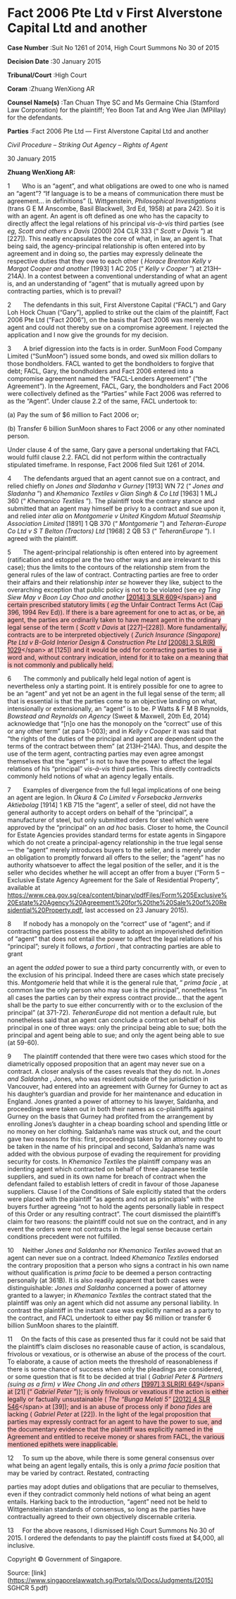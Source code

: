 # Fact 2006 Pte Ltd v First Alverstone Capital Ltd and another 



**Case Number** :Suit No 1261 of 2014, High Court Summons No 30 of 2015 

**Decision Date** :30 January 2015 

**Tribunal/Court** :High Court 

**Coram** :Zhuang WenXiong AR 

**Counsel Name(s)** :Tan Chuan Thye SC and Ms Germaine Chia (Stamford Law Corporation) for the plaintiff; Yeo Boon Tat and Ang Wee Jian (MPillay) for the defendants. 

**Parties** :Fact 2006 Pte Ltd — First Alverstone Capital Ltd and another 

_Civil Procedure_ – _Striking Out Agency_ – _Rights of Agent_ 

30 January 2015 

**Zhuang WenXiong AR:** 

1       Who is an “agent”, and what obligations are owed to one who is named an “agent”? “If language is to be a means of communication there must be agreement... in definitions” (L Wittgenstein, _Philosophical Investigations_ (trans G E M Anscombe, Basil Blackwell, 3rd Ed, 1958) at para 242). So it is with an agent. An agent is oft defined as one who has the capacity to directly affect the legal relations of his principal _vis-à-vis_ third parties (see _eg, Scott and others v Davis_ (2000) 204 CLR 333 (“ _Scott v Davis_ ”) at [227]). This neatly encapsulates the core of what, in law, an agent is. That being said, the agency-principal relationship is often entered into by agreement and in doing so, the parties may expressly delineate the respective duties that they owe to each other ( _Horace Brenton Kelly v Margot Cooper and another_ [1993] 1 AC 205 (“ _Kelly v Cooper_ ”) at 213H– 214A). In a contest between a conventional understanding of what an agent is, and an understanding of “agent” that is mutually agreed upon by contracting parties, which is to prevail? 

2       The defendants in this suit, First Alverstone Capital (“FACL”) and Gary Loh Hock Chuan (“Gary”), applied to strike out the claim of the plaintiff, Fact 2006 Pte Ltd (“Fact 2006”), on the basis that Fact 2006 was merely an agent and could not thereby sue on a compromise agreement. I rejected the application and I now give the grounds for my decision. 

3       A brief digression into the facts is in order. SunMoon Food Company Limited (“SunMoon”) issued some bonds, and owed six million dollars to those bondholders. FACL wanted to get the bondholders to forgive that debt; FACL, Gary, the bondholders and Fact 2006 entered into a compromise agreement named the “FACL-Lenders Agreement” (“the Agreement”). In the Agreement, FACL, Gary, the bondholders and Fact 2006 were collectively defined as the “Parties” while Fact 2006 was referred to as the “Agent”. Under clause 2.2 of the same, FACL undertook to: 

 (a) Pay the sum of $6 million to Fact 2006 or; 

 (b) Transfer 6 billion SunMoon shares to Fact 2006 or any other nominated person. 

Under clause 4 of the same, Gary gave a personal undertaking that FACL would fulfil clause 2.2. FACL did not perform within the contractually stipulated timeframe. In response, Fact 2006 filed Suit 1261 of 2014. 


4       The defendants argued that an agent cannot sue on a contract, and relied chiefly on _Jones and Sladanha v Gurney_ [1913] WN 72 (“ _Jones and Sladanha_ ”) and _Khemanico Textiles v Gian Singh & Co Ltd_ [1963] 1 MLJ 360 (“ _Khemanico Textiles_ ”). The plaintiff took the contrary stance and submitted that an agent may himself be privy to a contract and sue upon it, and relied _inter alia_ on _Montgomerie v United Kingdom Mutual Steamship Association Limited_ [1891] 1 QB 370 (“ _Montgomerie_ ”) and _Teheran-Europe Co Ltd v S T Belton (Tractors) Ltd_ [1968] 2 QB 53 (“ _TeheranEurope_ ”). I agreed with the plaintiff. 

5       The agent-principal relationship is often entered into by agreement (ratification and estoppel are the two other ways and are irrelevant to this case); thus the limits to the contours of the relationship stem from the general rules of the law of contract. Contracting parties are free to order their affairs and their relationship _inter se_ however they like, subject to the overarching exception that public policy is not to be violated (see _eg Ting Siew May v Boon Lay Choo and another_ <span style="background-color: #FAC0C0" class="citation">[[2014] 3 SLR 609]("https://www.open.gov.sg")</span>) and certain prescribed statutory limits ( _eg_ the Unfair Contract Terms Act (Cap 396, 1994 Rev Ed)). If there is a bare agreement for one to act as, or be, an agent, the parties are ordinarily taken to have meant agent in the ordinary legal sense of the term ( _Scott v Davis_ at [227]–[228]). More fundamentally, contracts are to be interpreted objectively ( _Zurich Insurance (Singapore) Pte Ltd v B-Gold Interior Design & Construction Pte Ltd_ <span style="background-color: #FAC0C0" class="citation">[[2008] 3 SLR(R) 1029]("https://www.open.gov.sg")</span> at [125]) and it would be odd for contracting parties to use a word and, without contrary indication, intend for it to take on a meaning that is not commonly and publically held. 

6       The commonly and publically held legal notion of agent is nevertheless only a starting point. It is entirely possible for one to agree to be an “agent” and yet not be an agent in the full legal sense of the term; all that is essential is that the parties come to an objective landing on what, intensionally or extensionally, an “agent” is to be. P Watts & F M B Reynolds, _Bowstead and Reynolds on Agency_ (Sweet & Maxwell, 20th Ed, 2014) acknowledge that “[n]o one has the monopoly on the “correct” use of this or any other term” (at para 1-003); and in _Kelly v Cooper_ it was said that “the rights of the duties of the principal and agent are dependent upon the terms of the contract between them” (at 213H–214A). Thus, and despite the use of the term agent, contracting parties may even agree amongst themselves that the “agent” is not to have the power to affect the legal relations of his “principal” _vis-à-vis_ third parties. This directly contradicts commonly held notions of what an agency legally entails. 

7       Examples of divergence from the full legal implications of one being an agent are legion. In _Okura & Co Limited v Forsebacka Jernverks Aktiebolag_ [1914] 1 KB 715 the “agent”, a seller of steel, did not have the general authority to accept orders on behalf of the “principal”, a manufacturer of steel, but only submitted orders for steel which were approved by the “principal” on an _ad hoc_ basis. Closer to home, the Council for Estate Agencies provides standard terms for estate agents in Singapore which do not create a principal-agency relationship in the true legal sense — the “agent” merely introduces buyers to the seller, and is merely under an obligation to promptly forward all offers to the seller; the “agent” has no authority whatsoever to affect the legal position of the seller, and it is the seller who decides whether he will accept an offer from a buyer (“Form 5 – Exclusive Estate Agency Agreement for the Sale of Residential Property”, available at https://www.cea.gov.sg/cea/content/binary/pdfFiles/Form%205Exclusive%20Estate%20Agency%20Agreement%20for%20the%20Sale%20of%20Residential%20Property.pdf, last accessed on 23 January 2015). 

8       If nobody has a monopoly on the “correct” use of “agent”; and if contracting parties possess the ability to adopt an impoverished definition of “agent” that does not entail the power to affect the legal relations of his “principal”; surely it follows, _a fortiori_ , that contracting parties are able to grant 


an agent the _added_ power to sue a third party concurrently with, or even to the exclusion of his principal. Indeed there are cases which state precisely this. _Montgomerie_ held that while it is the general rule that, “ _prima facie_ , at common law the only person who may sue is the principal”, nonetheless “in all cases the parties can by their express contract provide... that the agent shall be the party to sue either concurrently with or to the exclusion of the principal” (at 371-72). _TeheranEurope_ did not mention a default rule, but nonetheless said that an agent can conclude a contract on behalf of his principal in one of three ways: only the principal being able to sue; both the principal and agent being able to sue; and only the agent being able to sue (at 59-60). 

9       The plaintiff contended that there were two cases which stood for the diametrically opposed proposition that an agent may never sue on a contract. A closer analysis of the cases reveals that they do not. In _Jones and Saldanha_ , Jones, who was resident outside of the jurisdiction in Vancouver, had entered into an agreement with Gurney for Gurney to act as his daughter’s guardian and provide for her maintenance and education in England. Jones granted a power of attorney to his lawyer, Saldanha, and proceedings were taken out in both their names as co-plaintiffs against Gurney on the basis that Gurney had profited from the arrangement by enrolling Jones’s daughter in a cheap boarding school and spending little or no money on her clothing. Saldanha’s name was struck out, and the court gave two reasons for this: first, proceedings taken by an attorney ought to be taken in the name of his principal and second, Saldanha’s name was added with the obvious purpose of evading the requirement for providing security for costs. In _Khemanico Textiles_ the plaintiff company was an indenting agent which contracted on behalf of three Japanese textile suppliers, and sued in its own name for breach of contract when the defendant failed to establish letters of credit in favour of those Japanese suppliers. Clause I of the Conditions of Sale explicitly stated that the orders were placed with the plaintiff “as agents and not as principals” with the buyers further agreeing “not to hold the agents personally liable in respect of this Order or any resulting contract”. The court dismissed the plaintiff’s claim for two reasons: the plaintiff could not sue on the contract, and in any event the orders were not contracts in the legal sense because certain conditions precedent were not fulfilled. 

10     Neither _Jones and Saldanha_ nor _Khemanico Textiles_ avowed that an agent can never sue on a contract. Indeed _Khemanico Textiles_ endorsed the contrary proposition that a person who signs a contract in his own name without qualification is _prima facie_ to be deemed a person contracting personally (at 361B). It is also readily apparent that both cases were distinguishable: _Jones and Saldanha_ concerned a power of attorney granted to a lawyer; in _Khemanico Textiles_ the contract stated that the plaintiff was only an agent which did not assume any personal liability. In contrast the plaintiff in the instant case was explicitly named as a party to the contract, and FACL undertook to either pay $6 million or transfer 6 billion SunMoon shares to the plaintiff. 

11     On the facts of this case as presented thus far it could not be said that the plaintiff’s claim discloses no reasonable cause of action, is scandalous, frivolous or vexatious, or is otherwise an abuse of the process of the court. To elaborate, a cause of action meets the threshold of reasonableness if there is some chance of success when only the pleadings are considered, or some question that is fit to be decided at trial ( _Gabriel Peter & Partners (suing as a firm) v Wee Chong Jin and others_ <span style="background-color: #FAC0C0" class="citation">[[1997] 3 SLR(R) 649]("https://www.open.gov.sg")</span> at [21] (“ _Gabriel Peter_ ”)); is only frivolous or vexatious if the action is either legally or factually unsustainable ( _The “Bunga Melati 5”_ <span style="background-color: #FAC0C0" class="citation">[[2012] 4 SLR 546]("https://www.open.gov.sg")</span> at [39]); and is an abuse of process only if _bona fides_ are lacking ( _Gabriel Peter_ at [22]). In the light of the legal proposition that parties may expressly contract for an agent to have the power to sue, and the documentary evidence that the plaintiff was explicitly named in the Agreement and entitled to receive money or shares from FACL, the various mentioned epithets were inapplicable. 

12     To sum up the above, while there is some general consensus over what being an agent legally entails, this is only a _prima facie_ position that may be varied by contract. Restated, contracting 


parties may adopt duties and obligations that are peculiar to themselves, even if they contradict commonly held notions of what being an agent entails. Harking back to the introduction, “agent” need not be held to Wittgensteinian standards of consensus, so long as the parties have contractually agreed to their own objectively discernable criteria. 

13     For the above reasons, I dismissed High Court Summons No 30 of 2015. I ordered the defendants to pay the plaintiff costs fixed at $4,000, all inclusive. 

 Copyright © Government of Singapore. 


Source: [link](https://www.singaporelawwatch.sg/Portals/0/Docs/Judgments/[2015] SGHCR 5.pdf)
